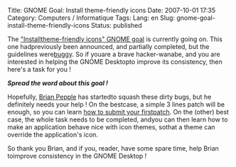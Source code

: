 Title: GNOME Goal: Install theme-friendly icons
Date: 2007-10-01 17:35
Category: Computers / Informatique
Tags:
Lang: en
Slug: gnome-goal-install-theme-friendly-icons
Status: published

The ["Installtheme-friendly icons" GNOME goal](\%22http://live.gnome.org/GnomeGoals/AppIcon\%22) is currently going on. This one hadpreviously been announced, and partially completed, but the guidelines were[buggy](\%22http://bugzilla.gnome.org/show_bug.cgi?id=362604\%22). So if youare a brave hacker-wanabe, and you are interested in helping the GNOME Desktopto improve its consistency, then here's a task for you !  
  
***Spread the word about this goal !***  
  
Hopefully, [Brian Pepple](\%22http://bpepple.wordpress.com/\%22) has startedto squash these dirty bugs, but he definitely needs your help ! On the bestcase, a simple 3 lines patch will be enough, so you can learn [how to submit your firstpatch](\%22http://live.gnome.org/GnomeLove/SubmittingPatches\%22). On the (other) best case, the whole task needs to be completed, andyou can then learn how to make an application behave nice with icon themes, sothat a theme can override the application's icon.  
  
So thank you Brian, and if you, reader, have some spare time, help Brian toimprove consistency in the GNOME Desktop !
